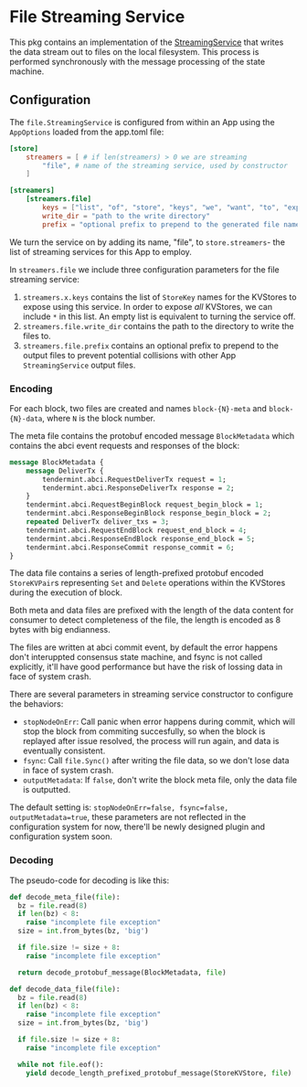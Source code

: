 # File Streaming Service

This pkg contains an implementation of the [StreamingService](../../../baseapp/streaming.go) that writes
the data stream out to files on the local filesystem. This process is performed synchronously with the message processing
of the state machine.

## Configuration

The `file.StreamingService` is configured from within an App using the `AppOptions` loaded from the app.toml file:

```toml
[store]
    streamers = [ # if len(streamers) > 0 we are streaming
        "file", # name of the streaming service, used by constructor
    ]

[streamers]
    [streamers.file]
        keys = ["list", "of", "store", "keys", "we", "want", "to", "expose", "for", "this", "streaming", "service"]
        write_dir = "path to the write directory"
        prefix = "optional prefix to prepend to the generated file names"
```

We turn the service on by adding its name, "file", to `store.streamers`- the list of streaming services for this App to employ.

In `streamers.file` we include three configuration parameters for the file streaming service:

1. `streamers.x.keys` contains the list of `StoreKey` names for the KVStores to expose using this service.
In order to expose *all* KVStores, we can include `*` in this list. An empty list is equivalent to turning the service off.
2. `streamers.file.write_dir` contains the path to the directory to write the files to.
3. `streamers.file.prefix` contains an optional prefix to prepend to the output files to prevent potential collisions
with other App `StreamingService` output files.

### Encoding

For each block, two files are created and names `block-{N}-meta` and `block-{N}-data`, where `N` is the block number.

The meta file contains the protobuf encoded message `BlockMetadata` which contains the abci event requests and responses of the block:

```protobuf
message BlockMetadata {
    message DeliverTx {
        tendermint.abci.RequestDeliverTx request = 1;
        tendermint.abci.ResponseDeliverTx response = 2;
    }
    tendermint.abci.RequestBeginBlock request_begin_block = 1;
    tendermint.abci.ResponseBeginBlock response_begin_block = 2;
    repeated DeliverTx deliver_txs = 3;
    tendermint.abci.RequestEndBlock request_end_block = 4;
    tendermint.abci.ResponseEndBlock response_end_block = 5;
    tendermint.abci.ResponseCommit response_commit = 6;
}
```

The data file contains a series of length-prefixed protobuf encoded `StoreKVPair`s representing `Set` and `Delete` operations within the KVStores during the execution of block.

Both meta and data files are prefixed with the length of the data content for consumer to detect completeness of the file, the length is encoded as 8 bytes with big endianness.

The files are written at abci commit event, by default the error happens don't interuppted consensus state machine, and fsync is not called explicitly, it'll have good performance but have the risk of lossing data in face of system crash.

There are several parameters in streaming service constructor to configure the behaviors:

- `stopNodeOnErr`: Call panic when error happens during commit, which will stop the block from commiting succesfully, so when the block is replayed after issue resolved, the process will run again, and data is eventually consistent.
- `fsync`: Call `file.Sync()` after writing the file data, so we don't lose data in face of system crash.
- `outputMetadata`: If `false`, don't write the block meta file, only the data file is outputted.

The default setting is: `stopNodeOnErr=false, fsync=false, outputMetadata=true`, these parameters are not reflected in the configuration system for now, there'll be newly designed plugin and configuration system soon.

### Decoding

The pseudo-code for decoding is like this:

```python
def decode_meta_file(file):
  bz = file.read(8)
  if len(bz) < 8:
    raise "incomplete file exception"
  size = int.from_bytes(bz, 'big')

  if file.size != size + 8:
    raise "incomplete file exception"

  return decode_protobuf_message(BlockMetadata, file)

def decode_data_file(file):
  bz = file.read(8)
  if len(bz) < 8:
    raise "incomplete file exception"
  size = int.from_bytes(bz, 'big')

  if file.size != size + 8:
    raise "incomplete file exception"

  while not file.eof():
    yield decode_length_prefixed_protobuf_message(StoreKVStore, file)
```

